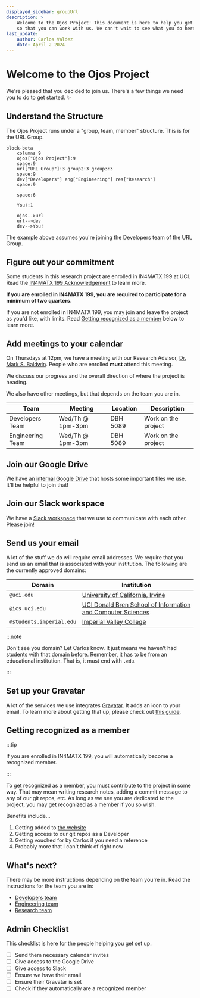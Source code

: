 ```yaml
---
displayed_sidebar: groupUrl
description: >
    Welcome to the Ojos Project! This document is here to help you get set up
    so that you can work with us. We can't wait to see what you do here!
last_update:
    author: Carlos Valdez
    date: April 2 2024
---
```

# Welcome to the Ojos Project

We're pleased that you decided to join us. There's a few things we need you to
do to get started. ✨

## Understand the Structure

The Ojos Project runs under a "group, team, member" structure. This is for the
URL Group.

```mermaid
block-beta
    columns 9
    ojos["Ojos Project"]:9
    space:9
    url["URL Group"]:3 group2:3 group3:3
    space:9
    dev["Developers"] eng["Engineering"] res["Research"]
    space:9

    space:6

    You!:1

    ojos-->url
    url-->dev
    dev-->You!
```

The example above assumes you're joining the Developers team of the URL Group.

## Figure out your commitment

Some students in this research project are enrolled in IN4MATX 199 at UCI. Read
the [IN4MATX 199 Acknowledgement](/policies/inf199-acknowledgement) to learn
more.

**If you are enrolled in IN4MATX 199, you are required to participate for a
minimum of two quarters.**

If you are not enrolled in IN4MATX 199, you may join and leave the project as
you'd like, with limits. Read
[Getting recognized as a member](#getting-recognized-as-a-member) below to learn
more.

## Add meetings to your calendar

On Thursdays at 12pm, we have a meeting with our Research Advisor,
[Dr. Mark S. Baldwin](https://www.informatics.uci.edu/explore/faculty-profiles/mark-baldwin/).
People who are enrolled **must**
attend this meeting.

We discuss our progress and the overall direction of where the project is
heading.

We also have other meetings, but that depends on the team you are in.

| Team             | Meeting           | Location | Description         |
| ---------------- | ----------------- | -------- | ------------------- |
| Developers Team  | Wed/Th @ 1pm-3pm | DBH 5089 | Work on the project |
| Engineering Team | Wed/Th @ 1pm-3pm | DBH 5089 | Work on the project |

## Join our Google Drive

We have an
[internal Google Drive](https://drive.google.com/drive/folders/1nsghXOEXTWsKTtgMzlCuXMp8iIiq8iBb)
that hosts some important files we use. It'll be helpful to join that!

## Join our Slack workspace

We have a [Slack workspace](https://ojosproject.slack.com) that we use to
communicate with each other. Please join!

## Send us your email

A lot of the stuff we do will require email addresses. We require that you send
us an email that is associated with your institution. The following are the
currently approved domains:

| Domain                   | Institution                                                                         |
| ------------------------ | ----------------------------------------------------------------------------------- |
| `@uci.edu`               | [University of California, Irvine](https://uci.edu/)                                |
| `@ics.uci.edu`           | [UCI Donald Bren School of Information and Computer Sciences](https://ics.uci.edu/) |
| `@students.imperial.edu` | [Imperial Valley College](https://imperial.edu/)                                    |

:::note

Don't see you domain? Let Carlos know. It just means we haven't had students
with that domain before. Remember, it has to be from an educational institution.
That is, it must end with `.edu`.

:::

## Set up your Gravatar

A lot of the services we use integrates [Gravatar](https://gravatar.com/). It
adds an icon to your email. To learn more about getting that up, please check
out [this guide](/url/developers/guides/gravatar).

## Getting recognized as a member

:::tip

If you are enrolled in IN4MATX 199, you will automatically become a recognized
member.

:::

To get recognized as a member, you must contribute to the project in some way.
That may mean writing research notes, adding a commit message to any of our git
repos, etc. As long as we see you are dedicated to the project, you may get
recognized as a member if you so wish.

Benefits include...

1. Getting added to [the website](https://ojosproject.org/#team)
2. Getting access to our git repos as a Developer
3. Getting vouched for by Carlos if you need a reference
4. Probably more that I can't think of right now

## What's next?

There may be more instructions depending on the team you're in. Read the
instructions for the team you are in:

- [Developers team](/url/developers/getting-started/)
- [Engineering team](/url/engineering/getting-started/)
- [Research team](/url/research/getting-started/)

## Admin Checklist

This checklist is here for the people helping you get set up.

- [ ] Send them necessary calendar invites
- [ ] Give access to the Google Drive
- [ ] Give access to Slack
- [ ] Ensure we have their email
- [ ] Ensure their Gravatar is set
- [ ] Check if they automatically are a recognized member
